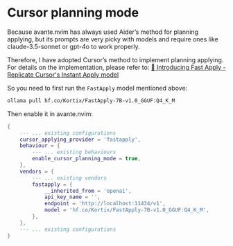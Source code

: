 Cursor planning mode
====================

Because avante.nvim has always used Aider’s method for planning applying, but its prompts are very picky with models and require ones like claude-3.5-sonnet or gpt-4o to work properly.

Therefore, I have adopted Cursor’s method to implement planning applying. For details on the implementation, please refer to: [🚀 Introducing Fast Apply - Replicate Cursor's Instant Apply model](https://www.reddit.com/r/LocalLLaMA/comments/1ga25gj/introducing_fast_apply_replicate_cursors_instant/)

So you need to first run the `FastApply` model mentioned above:

```bash
ollama pull hf.co/Kortix/FastApply-7B-v1.0_GGUF:Q4_K_M
```

Then enable it in avante.nvim:

```lua
{
    --- ... existing configurations
    cursor_applying_provider = 'fastapply',
    behaviour = {
        --- ... existing behaviours
        enable_cursor_planning_mode = true,
    },
    vendors = {
        --- ... existing vendors
        fastapply = {
            __inherited_from = 'openai',
            api_key_name = '',
            endpoint = 'http://localhost:11434/v1',
            model = 'hf.co/Kortix/FastApply-7B-v1.0_GGUF:Q4_K_M',
        },
    },
    --- ... existing configurations
}
```
